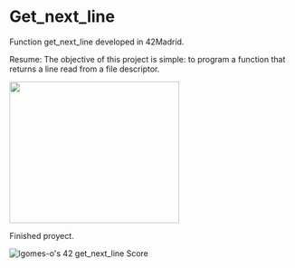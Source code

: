 # Get_next_line
Function get_next_line developed in 42Madrid.

Resume: The objective of this project is simple: 
to program a function that returns a line read from a file descriptor.

<img src='https://media.giphy.com/media/3o84srlFElFgKejXFu/giphy.gif' width=300 height=250/>

Finished proyect.

![lgomes-o's 42 get_next_line Score](https://badge42.vercel.app/api/v2/cl4osmqtg006109jvtxcd7k3u/project/2646255)
